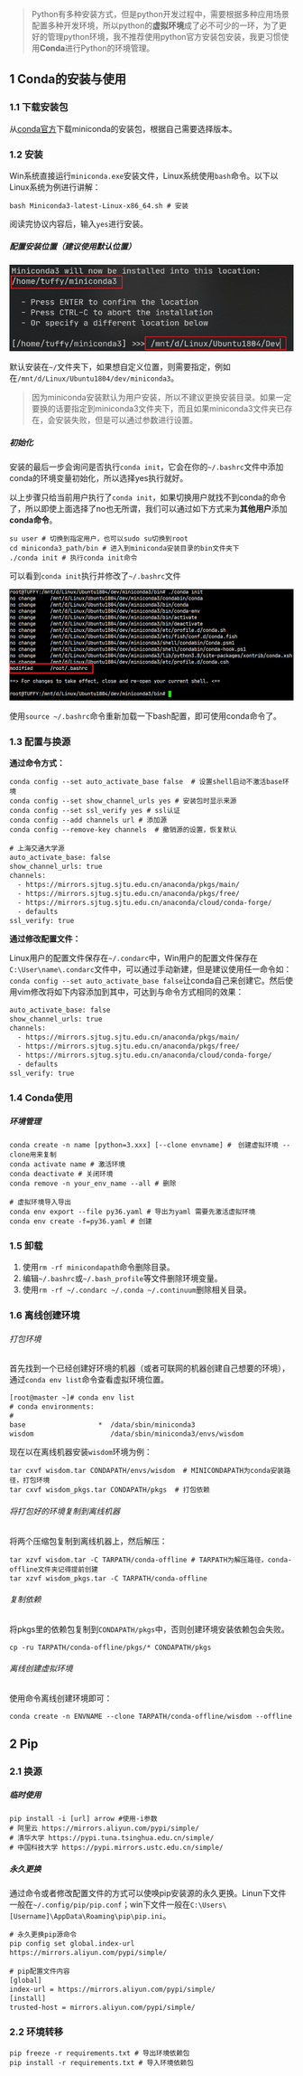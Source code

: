 > Python有多种安装方式，但是python开发过程中，需要根据多种应用场景配置多种开发环境，所以python的**虚拟环境**成了必不可少的一环，为了更好的管理python环境，我不推荐使用python官方安装包安装，我更习惯使用**Conda**进行Python的环境管理。

## 1 Conda的安装与使用

### 1.1 下载安装包

从[conda官方](https://docs.conda.io/en/latest/miniconda.html)下载miniconda的安装包，根据自己需要选择版本。

### 1.2 安装

Win系统直接运行`miniconda.exe`安装文件，Linux系统使用`bash`命令。以下以Linux系统为例进行讲解：

```shell
bash Miniconda3-latest-Linux-x86_64.sh # 安装
```

阅读完协议内容后，输入`yes`进行安装。

##### 配置安装位置（建议使用默认位置）

![安装位置配置](https://raw.githubusercontent.com/tufbel/TImages/main/mark/20210121102039.png)

默认安装在`~/`文件夹下，如果想自定义位置，则需要指定，例如在`/mnt/d/Linux/Ubuntu1804/dev/miniconda3`。

> 因为miniconda安装默认为用户安装，所以不建议更换安装目录。如果一定要换的话要指定到miniconda3文件夹下，而且如果miniconda3文件夹已存在，会安装失败，但是可以通过参数进行设置。

##### 初始化

安装的最后一步会询问是否执行`conda init`，它会在你的`~/.bashrc`文件中添加conda的环境变量初始化，所以选择yes执行就好。

以上步骤只给当前用户执行了`conda init`，如果切换用户就找不到conda的命令了，所以即使上面选择了no也无所谓，我们可以通过如下方式来为**其他用户**添加**conda命令**。

```shell
su user # 切换到指定用户，也可以sudo su切换到root
cd miniconda3_path/bin # 进入到miniconda安装目录的bin文件夹下
./conda init # 执行conda init命令
```

可以看到`conda init`执行并修改了`~/.bashrc`文件

![执行效果](https://raw.githubusercontent.com/tufbel/TImages/main/mark/20210121104138.png)

使用`source ~/.bashrc`命令重新加载一下bash配置，即可使用conda命令了。

### 1.3 配置与换源

**通过命令方式：**

```shell
conda config --set auto_activate_base false  # 设置shell启动不激活base环境
conda config --set show_channel_urls yes # 安装包时显示来源
conda config --set ssl_verify yes # ssl认证
conda config --add channels url # 添加源
conda config --remove-key channels  # 撤销源的设置，恢复默认

# 上海交通大学源
auto_activate_base: false
show_channel_urls: true
channels:
  - https://mirrors.sjtug.sjtu.edu.cn/anaconda/pkgs/main/
  - https://mirrors.sjtug.sjtu.edu.cn/anaconda/pkgs/free/
  - https://mirrors.sjtug.sjtu.edu.cn/anaconda/cloud/conda-forge/
  - defaults
ssl_verify: true
```

**通过修改配置文件：**

Linux用户的配置文件保存在`~/.condarc`中，Win用户的配置文件保存在`C:\User\name\.condarc`文件中，可以通过手动新建，但是建议使用任一命令如：`conda config --set auto_activate_base false`让conda自己来创建它。然后使用vim修改将如下内容添加到其中，可达到与命令方式相同的效果：

```shell
auto_activate_base: false
show_channel_urls: true
channels:
  - https://mirrors.sjtug.sjtu.edu.cn/anaconda/pkgs/main/
  - https://mirrors.sjtug.sjtu.edu.cn/anaconda/pkgs/free/
  - https://mirrors.sjtug.sjtu.edu.cn/anaconda/cloud/conda-forge/
  - defaults
ssl_verify: true
```

### 1.4 Conda使用

##### 环境管理

```shell
conda create -n name [python=3.xxx] [--clone envname] #　创建虚拟环境 --clone用来复制
conda activate name # 激活环境
conda deactivate # 关闭环境
conda remove -n your_env_name --all # 删除

# 虚拟环境导入导出
conda env export --file py36.yaml # 导出为yaml 需要先激活虚拟环境
conda env create -f=py36.yaml # 创建
```

### 1.5 卸载

1. 使用`rm -rf minicondapath`命令删除目录。
2. 编辑`~/.bashrc`或`~/.bash_profile`等文件删除环境变量。
3. 使用`rm -rf ~/.condarc ~/.conda ~/.continuum`删除相关目录。

### 1.6 离线创建环境

###### 打包环境

首先找到一个已经创建好环境的机器（或者可联网的机器创建自己想要的环境），通过`conda env list`命令查看虚拟环境位置。

```shell
[root@master ~]# conda env list
# conda environments:
#
base                  *  /data/sbin/miniconda3
wisdom                   /data/sbin/miniconda3/envs/wisdom
```

现在以在离线机器安装`wisdom`环境为例：

```shell
tar cxvf wisdom.tar CONDAPATH/envs/wisdom  # MINICONDAPATH为conda安装路径，打包环境
tar cxvf wisdom_pkgs.tar CONDAPATH/pkgs  # 打包依赖
```

###### 将打包好的环境复制到离线机器

将两个压缩包复制到离线机器上，然后解压：

```shell
tar xzvf wisdom.tar -C TARPATH/conda-offline # TARPATH为解压路径，conda-offline文件夹记得提前创建
tar xzvf wisdom_pkgs.tar -C TARPATH/conda-offline
```

###### 复制依赖

将pkgs里的依赖包复制到`CONDAPATH/pkgs`中，否则创建环境安装依赖包会失败。

```shell
cp -ru TARPATH/conda-offline/pkgs/* CONDAPATH/pkgs
```

###### 离线创建虚拟环境

使用命令离线创建环境即可：

```shell
conda create -n ENVNAME --clone TARPATH/conda-offline/wisdom --offline
```

## 2 Pip

### 2.1 换源

##### 临时使用

```shell
pip install -i [url] arrow #使用-i参数
# 阿里云 https://mirrors.aliyun.com/pypi/simple/
# 清华大学 https://pypi.tuna.tsinghua.edu.cn/simple/
# 中国科技大学 https://pypi.mirrors.ustc.edu.cn/simple/
```

##### 永久更换

通过命令或者修改配置文件的方式可以使唤pip安装源的永久更换。Linun下文件一般在`~/.config/pip/pip.conf`；win下文件一般在`C:\Users\[Username]\AppData\Roaming\pip\pip.ini`。

```shell
# 永久更换pip源命令
pip config set global.index-url https://mirrors.aliyun.com/pypi/simple/

# pip配置文件内容
[global]
index-url = https://mirrors.aliyun.com/pypi/simple/
[install]
trusted-host = mirrors.aliyun.com/pypi/simple/
```

### 2.2 环境转移

```shell
pip freeze -r requirements.txt # 导出环境依赖包
pip install -r requirements.txt # 导入环境依赖包
```

